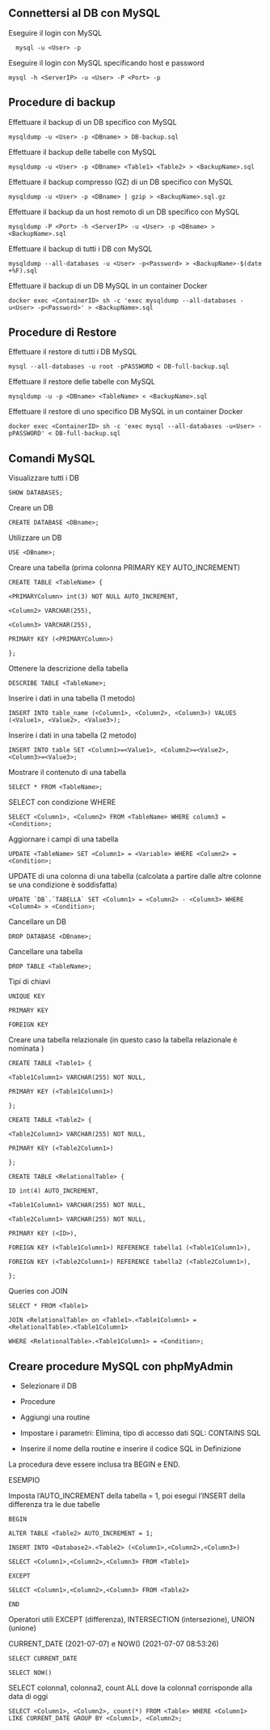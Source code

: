 ## Connettersi al DB con MySQL

Eseguire il login con MySQL

	  mysql -u <User> -p

Eseguire il login con MySQL specificando host e password

	mysql -h <ServerIP> -u <User> -P <Port> -p

## Procedure di backup

Effettuare il backup di un DB specifico con MySQL

	mysqldump -u <User> -p <DBname> > DB-backup.sql
 
Effettuare il backup delle tabelle con MySQL

	mysqldump -u <User> -p <DBname> <Table1> <Table2> > <BackupName>.sql
  
Effettuare il backup compresso (GZ) di un DB specifico con MySQL

	mysqldump -u <User> -p <DBname> | gzip > <BackupName>.sql.gz

Effettuare il backup da un host remoto di un DB specifico con MySQL

	mysqldump -P <Port> -h <ServerIP> -u <User> -p <DBname> > <BackupName>.sql
  
Effettuare il backup di tutti i DB con MySQL

	mysqldump --all-databases -u <User> -p<Password> > <BackupName>-$(date +%F).sql
  
Effettuare il backup di un DB MySQL in un container Docker

	docker exec <ContainerID> sh -c 'exec mysqldump --all-databases -u<User> -p<Password>' > <BackupName>.sql

## Procedure di Restore

Effettuare il restore di tutti i DB MySQL

	mysql --all-databases -u root -pPASSWORD < DB-full-backup.sql

Effettuare il restore delle tabelle con MySQL

	mysqldump -u -p <DBname> <TableName> < <BackupName>.sql

Effettuare il restore di uno specifico DB MySQL in un container Docker

	docker exec <ContainerID> sh -c 'exec mysql --all-databases -u<User> -pPASSWORD' < DB-full-backup.sql

## Comandi MySQL

Visualizzare tutti i DB

	SHOW DATABASES;

Creare un DB

	CREATE DATABASE <DBname>;

Utilizzare un DB

	USE <DBname>;
  
Creare una tabella (prima colonna PRIMARY KEY AUTO_INCREMENT)

	CREATE TABLE <TableName> {

	<PRIMARYColumn> int(3) NOT NULL AUTO_INCREMENT,

	<Column2> VARCHAR(255),

	<Column3> VARCHAR(255),

	PRIMARY KEY (<PRIMARYColumn>)

	};

Ottenere la descrizione della tabella

	DESCRIBE TABLE <TableName>;
  
Inserire i dati in una tabella (1 metodo)

	INSERT INTO table_name (<Column1>, <Column2>, <Column3>) VALUES (<Value1>, <Value2>, <Value3>);
  
Inserire i dati in una tabella (2 metodo)

	INSERT INTO table SET <Column1>=<Value1>, <Column2>=<Value2>, <Column3>=<Value3>;
  
Mostrare il contenuto di una tabella

	SELECT * FROM <TableName>;
  
SELECT con condizione WHERE

	SELECT <Column1>, <Column2> FROM <TableName> WHERE column3 = <Condition>;
  
Aggiornare i campi di una tabella

	UPDATE <TableName> SET <Column1> = <Variable> WHERE <Column2> = <Condition>;
  
UPDATE di una colonna di una tabella (calcolata a partire dalle altre colonne se una condizione è soddisfatta)

	UPDATE `DB`.`TABELLA` SET <Column1> = <Column2> - <Column3> WHERE <Column4> > <Condition>;
  
Cancellare un DB

	DROP DATABASE <DBname>;
  
Cancellare una tabella

	DROP TABLE <TableName>;
  
Tipi di chiavi

	UNIQUE KEY

	PRIMARY KEY

	FOREIGN KEY
  
Creare una tabella relazionale (in questo caso la tabella relazionale è nominata <RelationalTable>)

	CREATE TABLE <Table1> {

	<Table1Column1> VARCHAR(255) NOT NULL,

	PRIMARY KEY (<Table1Column1>)

	};

	CREATE TABLE <Table2> {

	<Table2Column1> VARCHAR(255) NOT NULL,

	PRIMARY KEY (<Table2Column1>)

	};

	CREATE TABLE <RelationalTable> {

	ID int(4) AUTO_INCREMENT,

	<Table1Column1> VARCHAR(255) NOT NULL,

	<Table2Column1> VARCHAR(255) NOT NULL,

	PRIMARY KEY (<ID>),

	FOREIGN KEY (<Table1Column1>) REFERENCE tabella1 (<Table1Column1>),

	FOREIGN KEY (<Table2Column1>) REFERENCE tabella2 (<Table2Column1>),

	};
  
Queries con JOIN

	SELECT * FROM <Table1>

	JOIN <RelationalTable> on <Table1>.<Table1Column1> = <RelationalTable>.<Table1Column1>

	WHERE <RelationalTable>.<Table1Column1> = <Condition>;
  
## Creare procedure MySQL con phpMyAdmin

- Selezionare il DB

- Procedure

- Aggiungi una routine

- Impostare i parametri: Elimina, tipo di accesso dati SQL: CONTAINS SQL

- Inserire il nome della routine e inserire il codice SQL in Definizione

La procedura deve essere inclusa tra BEGIN e END.
  
ESEMPIO

Imposta l’AUTO_INCREMENT della tabella = 1, poi esegui l’INSERT della differenza tra le due tabelle

	BEGIN

	ALTER TABLE <Table2> AUTO_INCREMENT = 1;

	INSERT INTO <Database2>.<Table2> (<Column1>,<Column2>,<Column3>)

	SELECT <Column1>,<Column2>,<Column3> FROM <Table1>

	EXCEPT

	SELECT <Column1>,<Column2>,<Column3> FROM <Table2>

	END

Operatori utili EXCEPT (differenza), INTERSECTION (intersezione), UNION (unione)

CURRENT_DATE (2021-07-07) e NOW() (2021-07-07 08:53:26)

	SELECT CURRENT_DATE 

	SELECT NOW()

SELECT colonna1, colonna2, count ALL dove la colonna1 corrisponde alla data di oggi

	SELECT <Column1>, <Column2>, count(*) FROM <Table> WHERE <Column1> LIKE CURRENT_DATE GROUP BY <Column1>, <Column2>;
